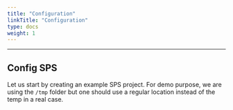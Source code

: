 ```yaml
---
title: "Configuration"
linkTitle: "Configuration"
type: docs
weight: 1
---
```

*****
## Config SPS

Let us start by creating an example SPS project. For demo purpose, we are using the 
`/tmp` folder but one should use a regular location instead of the temp in a  real 
case.





















